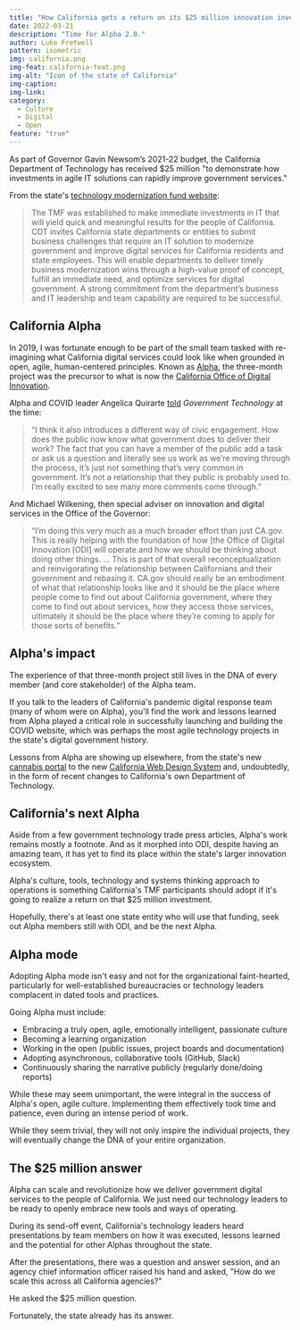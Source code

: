 ```yaml
---
title: "How California gets a return on its $25 million innovation investment"
date: 2022-03-21
description: "Time for Alpha 2.0."
author: Luke Fretwell
pattern: isometric
img: california.png
img-feat: california-feat.png
img-alt: "Icon of the state of California"
img-caption: 
img-link: 
category:
  - Culture
  - Digital
  - Open
feature: "true"
---
```


As part of Governor Gavin Newsom’s 2021-22 budget, the California Department of Technology has received $25 million "to demonstrate how investments in agile IT solutions can rapidly improve government services."

From the state's [technology modernization fund website](https://cdt.ca.gov/tmf/):

> The TMF was established to make immediate investments in IT that will yield quick and meaningful results for the people of California. CDT invites California state departments or entities to submit business challenges that require an IT solution to modernize government and improve digital services for California residents and state employees. This will enable departments to deliver timely business modernization wins through a high-value proof of concept, fulfill an immediate need, and optimize services for digital government. A strong commitment from the department’s business and IT leadership and team capability are required to be successful.

## California Alpha

In 2019, I was fortunate enough to be part of the small team tasked with re-imagining what California digital services could look like when grounded in open, agile, human-centered principles. Known as [Alpha](https://alpha.ca.gov/), the three-month project was the precursor to what is now the [California Office of Digital Innovation](https://digital.ca.gov/).

Alpha and COVID leader Angelica Quirarte [told](https://www.govtech.com/gov-experience/californias-alpha-team-takes-on-real-time-gov-redesign.html) <em>Government Technology</em> at the time:

> “I think it also introduces a different way of civic engagement. How does the public now know what government does to deliver their work? The fact that you can have a member of the public add a task or ask us a question and literally see us work as we’re moving through the process, it’s just not something that’s very common in government. It’s not a relationship that they public is probably used to. I’m really excited to see many more comments come through.”

And Michael Wilkening, then special adviser on innovation and digital services in the Office of the Governor: 

>  “I’m doing this very much as a much broader effort than just CA.gov. This is really helping with the foundation of how [the Office of Digital Innovation [ODI] will operate and how we should be thinking about doing other things. ... This is part of that overall reconceptualization and reinvigorating the relationship between Californians and their government and rebasing it. CA.gov should really be an embodiment of what that relationship looks like and it should be the place where people come to find out about California government, where they come to find out about services, how they access those services, ultimately it should be the place where they’re coming to apply for those sorts of benefits.”

## Alpha's impact

The experience of that three-month project still lives in the DNA of every member (and core stakeholder) of the Alpha team.

If you talk to the leaders of California's pandemic digital response team (many of whom were on Alpha), you'll find the work and lessons learned from Alpha played a critical role in successfully launching and building the COVID website, which was perhaps the most agile technology projects in the state's digital government history.

Lessons from Alpha are showing up elsewhere, from the state's new [cannabis portal](https://cannabis.ca.gov/) to the new [California Web Design System](https://govfresh.com/radar/california-design-system-beta) and, undoubtedly, in the form of recent changes to California's own Department of Technology.

## California's next Alpha

Aside from a few government technology trade press articles, Alpha's work remains mostly a footnote. And as it morphed into ODI, despite having an amazing team, it has yet to find its place within the state's larger innovation ecosystem.

Alpha's culture, tools, technology and systems thinking approach to operations is something California's TMF participants should adopt if it's going to realize a return on that $25 million investment.

Hopefully, there's at least one state entity who will use that funding, seek out Alpha members still with ODI, and be the next Alpha.

## Alpha mode

Adopting Alpha mode isn't easy and not for the organizational faint-hearted, particularly for well-established bureaucracies or technology leaders complacent in dated tools and practices.

Going Alpha must include:

* Embracing a truly open, agile, emotionally intelligent, passionate culture
* Becoming a learning organization
* Working in the open (public issues, project boards and documentation)
* Adopting asynchronous, collaborative tools (GitHub, Slack)
* Continuously sharing the narrative publicly (regularly done/doing reports)

While these may seem unimportant, the were integral in the success of Alpha's open, agile culture. Implementing them effectively took time and patience, even during an intense period of work.

While they seem trivial, they will not only inspire the individual projects, they will eventually change the DNA of your entire organization.

## The $25 million answer

Alpha can scale and revolutionize how we deliver government digital services to the people of California. We just need our technology leaders to be ready to openly embrace new tools and ways of operating.

During its send-off event, California's technology leaders heard presentations by team members on how it was executed, lessons learned and the potential for other Alphas throughout the state.

After the presentations, there was a question and answer session, and an agency chief information officer raised his hand and asked, "How do we scale this across all California agencies?"

He asked the $25 million question.

Fortunately, the state already has its answer.